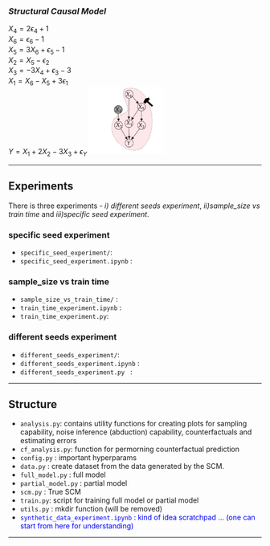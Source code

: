 ### *Structural Causal Model*
$X_{4}=2\epsilon_{4}+1$
<br>
$X_{6}=\epsilon_{6}-1$
<br>
$X_{5}=3X_{6}+\epsilon_{5}-1$
<br>
$X_{2}=X_{5}-\epsilon_{2}$
<br>
$X_{3}=-3X_{4}+\epsilon_{3}-3$
<br>
$X_{1}=X_{6}-X_{5}+3\epsilon_{1}$
<br>
$Y=X_{1}+2X_{2}-3X_{3}+\epsilon_{Y}$
<img src="causal_graph.png" alt="causal_graph" width="150"/>


---

## Experiments

There is three experiments - *i) different seeds experiment*, *ii)sample_size vs train time* and *iii)specific seed experiment*.

### specific seed experiment
- `specific_seed_experiment/`: 
- `specific_seed_experiment.ipynb` :


### sample_size vs train time
- `sample_size_vs_train_time/` :
- `train_time_experiment.ipynb` :
- `train_time_experiment.py`:


### different seeds experiment
- `different_seeds_experiment/`:
- `different_seeds_experiment.ipynb` :
- `different_seeds_experiment.py ` :


---

## Structure
- `analysis.py`: contains utility functions for creating plots for sampling capability, noise inference (abduction) capability, counterfactuals and estimating errors 
- `cf_analysis.py`: function for permorning counterfactual prediction
-  `config.py` : important hyperparams
- `data.py` : create dataset from the data generated by the SCM.
- `full_model.py` : full model
- `partial_model.py` : partial model
- `scm.py` : True SCM
- `train.py`: script for training full model or partial model
- `utils.py` :  mkdir function (will be removed)
-  <span style="color:blue">`synthetic_data_experiment.ipynb` : kind of idea scratchpad ... (one can start from here for understanding)</span>

---
